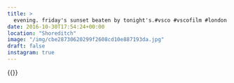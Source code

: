 ```yaml
---
title: >
  evening. friday's sunset beaten by tonight's.#vsco #vscofilm #london #shoreditch #sunset
date: 2016-10-30T17:54:24+00:00
location: "Shoreditch"
image: "/img/cbe28730620299f2608cd10e887193da.jpg"
draft: false
instagram: true
---
```


{{<photo src="/img/cbe28730620299f2608cd10e887193da.jpg">}}
